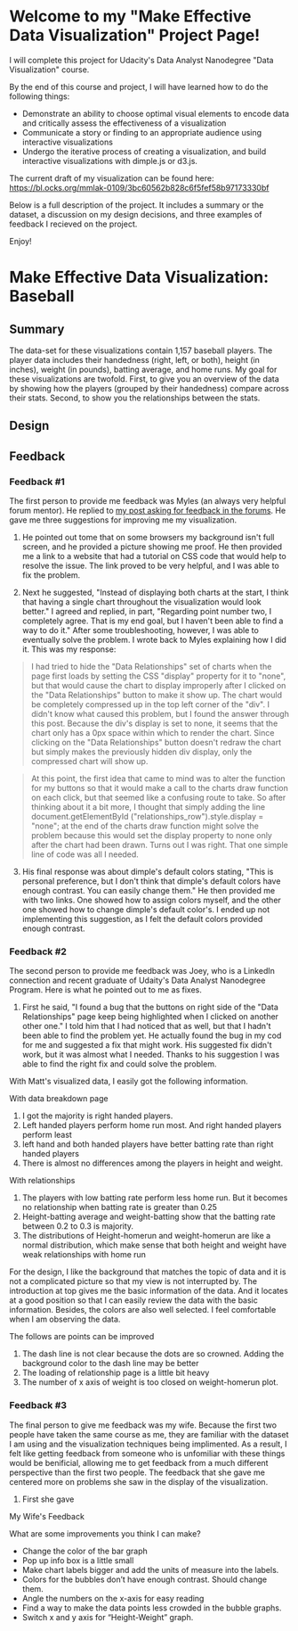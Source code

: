 # Welcome to my "Make Effective Data Visualization" Project Page!

I will complete this project for Udacity's Data Analyst Nanodegree "Data Visualization" course.

By the end of this course and project, I will have learned how to do the following things:

- Demonstrate an ability to choose optimal visual elements to encode data and critically assess the effectiveness of a visualization
- Communicate a story or finding to an appropriate audience using interactive visualizations
- Undergo the iterative process of creating a visualization, and build interactive visualizations with dimple.js or d3.js.

The current draft of my visualization can be found here: https://bl.ocks.org/mmlak-0109/3bc60562b828c6f5fef58b97173330bf

Below is a full description of the project.  It includes a summary or the dataset, a discussion on my design decisions, and three examples of feedback I recieved on the project.

Enjoy!





# Make Effective Data Visualization: Baseball

## Summary

The data-set for these visualizations contain 1,157 baseball players.  The player data includes their handedness (right, left, or both), height (in inches), weight (in pounds), batting average, and home runs.  My goal for these visualizations are twofold.  First, to give you an overview of the data by showing how the players (grouped by their handedness) compare across their stats.  Second, to show you the relationships between the stats.

## Design



## Feedback

### Feedback #1
The first person to provide me feedback was Myles (an always very helpful forum mentor).  He replied to [my post asking for feedback in the forums](https://discussions.udacity.com/t/p6-feedback-request-baseball-data-visualization/241328/2?u=mmlak_0109).  He gave me three suggestions for improving me my visualization.  

1. He pointed out tome that on some browsers my background isn't full screen, and he provided a picture showing me proof.  He then provided me a link to a website that had a tutorial on CSS code that would help to resolve the issue.  The link proved to be very helpful, and I was able to fix the problem.

2. Next he suggested, "Instead of displaying both charts at the start, I think that having a single chart throughout the visualization would look better."  I agreed and replied, in part, "Regarding point number two, I completely agree. That is my end goal, but I haven't been able to find a way to do it."  After some troubleshooting, however, I was able to eventually solve the problem.  I wrote back to Myles explaining how I did it.  This was my response:
> I had tried to hide the "Data Relationships" set of charts when the page first loads by setting the CSS "display" property for it to "none", but that would cause the chart to display improperly after I clicked on the "Data Relationships" button to make it show up. The chart would be completely compressed up in the top left corner of the "div". I didn't know what caused this problem, but I found the answer through this post. Because the div's display is set to none, it seems that the chart only has a 0px space within which to render the chart. Since clicking on the "Data Relationships" button doesn't redraw the chart but simply makes the previously hidden div display, only the compressed chart will show up.

> At this point, the first idea that came to mind was to alter the function for my buttons so that it would make a call to the charts draw function on each click, but that seemed like a confusing route to take. So after thinking about it a bit more, I thought that simply adding the line document.getElementById ("relationships_row").style.display = "none"; at the end of the charts draw function might solve the problem because this would set the display property to none only after the chart had been drawn. Turns out I was right. That one simple line of code was all I needed.

3. His final response was about dimple's default colors stating, "This is personal preference, but I don't think that dimple's default colors have enough contrast. You can easily change them."  He then provided me with two links.  One showed how to assign colors myself, and the other one showed how to change dimple's default color's.  I ended up not implementing this suggestion, as I felt the default colors provided enough contrast.

### Feedback #2
The second person to provide me feedback was Joey, who is a LinkedIn connection and recent graduate of Udaity's Data Analyst Nanodegree Program.  Here is what he pointed out to me as fixes.

1. First he said, "I found a bug that the buttons on right side of the "Data Relationships" page keep being highlighted when I clicked on another other one."  I told him that I had noticed that as well, but that I hadn't been able to find the problem yet.  He actually found the bug in my cod for me and suggested a fix that might work.  His suggested fix didn't work, but it was almost what I needed.  Thanks to his suggestion I was able to find the right fix and could solve the problem.

With Matt's visualized data, I easily got the following information.

With data breakdown page
1. I got the majority is right handed players.
2. Left handed players perform home run most. And right handed players perform least
3. left hand and both handed players have better batting rate than right handed players 
4. There is almost no differences among the players in height and weight.

With relationships
1. The players with low batting rate perform less home run. But it becomes no relationship when batting rate is greater than 0.25
2. Height-batting average and weight-batting show that the batting rate between 0.2 to 0.3 is majority.
3. The distributions of Height-homerun and weight-homerun are like a normal distribution, which make sense that both height and weight have weak relationships with home run

For the design, I like the background that matches the topic of data and it is not a complicated picture so that my view is not interrupted by. The introduction at top gives me the basic information of the data. And it locates at a good position so that I can easily review the data with the basic information. Besides, the colors are also well selected. I feel comfortable when I am observing the data.

The follows are points can be improved 
1. The dash line is not clear because the dots are so crowned. Adding the background color to the dash line may be better
2. The loading of relationship page is a little bit heavy
3. The number of x axis of weight is too closed on weight-homerun plot. 

### Feedback #3
The final person to give me feedback was my wife.  Because the first two people have taken the same course as me, they are familiar with the dataset I am using and the visualization techniques being implimented.  As a result, I felt like getting feedback from someone who is unfomiliar with these things would be benificial, allowing me to get feedback from a much different perspective than the first two people.  The feedback that she gave me centered more on problems she saw in the display of the visualization.

1. First she gave 

My Wife's Feedback

What are some improvements you think I can make?

- Change the color of the bar graph
- Pop up info box is a little small
- Make chart labels bigger and add the units of measure into the labels.
- Colors for the bubbles don’t have enough contrast.  Should change them.
- Angle the numbers on the x-axis for easy reading
- Find a way to make the data points less crowded in the bubble graphs.
- Switch x and y axis for “Height-Weight” graph.
